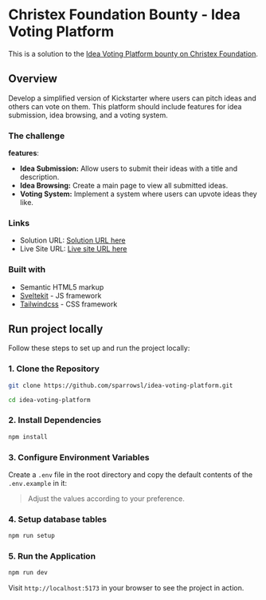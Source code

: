 # Christex Foundation Bounty - Idea Voting Platform

This is a solution to the [Idea Voting Platform bounty on Christex Foundation](https://earn.christex.foundation/fndn/Idea-Voting-Platform-a21b50c052e545c6a72cbafa0748921a).

## Overview

Develop a simplified version of Kickstarter where users can pitch ideas and others can vote on them. This platform should include features for idea submission, idea browsing, and a voting system.

### The challenge

**features**:

- **Idea Submission:** Allow users to submit their ideas with a title and description.
- **Idea Browsing:** Create a main page to view all submitted ideas.
- **Voting System:** Implement a system where users can upvote ideas they like.

### Links

- Solution URL: [Solution URL here](https://github.com/sparrowsl/idea-voting-platform)
- Live Site URL: [Live site URL here](https://fem-ecom-product.netlify.app/)

### Built with

- Semantic HTML5 markup
- [Sveltekit](https://kit.svelte.dev) - JS framework
- [Tailwindcss](https://tailwindcss.com) - CSS framework

## Run project locally

Follow these steps to set up and run the project locally:

### 1. Clone the Repository

```bash
git clone https://github.com/sparrowsl/idea-voting-platform.git

cd idea-voting-platform
```

### 2. Install Dependencies

```bash
npm install
```

### 3. Configure Environment Variables

Create a `.env` file in the root directory and copy the default contents of the `.env.example` in it:

> Adjust the values according to your preference.

### 4. Setup database tables

```bash
npm run setup
```

### 5. Run the Application

```bash
npm run dev
```

Visit `http://localhost:5173` in your browser to see the project in action.
